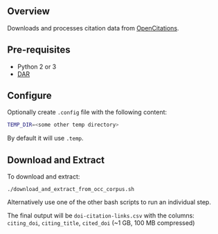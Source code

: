 Overview
--------

Downloads and processes citation data from [OpenCitations](http://opencitations.net/).

Pre-requisites
--------------
* Python 2 or 3
* [DAR](http://dar.linux.free.fr/)

Configure
---------

Optionally create `.config` file with the following content:

```bash
TEMP_DIR=<some other temp directory>
```

By default it will use `.temp`.

Download and Extract
--------------------

To download and extract:

`./download_and_extract_from_occ_corpus.sh`

Alternatively use one of the other bash scripts to run an individual step.

The final output will be `doi-citation-links.csv` with the columns: `citing_doi`, `citing_title`, `cited_doi` (~1 GB, 100 MB compressed)

